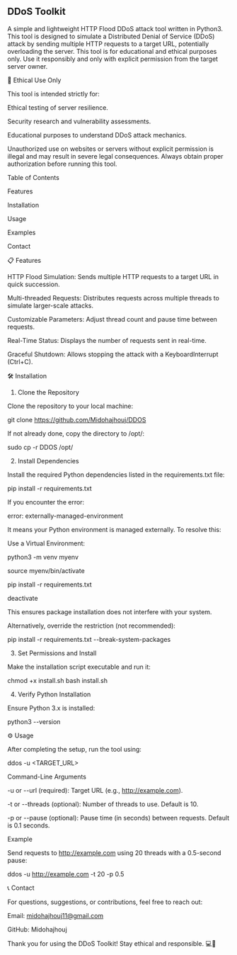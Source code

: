 ## DDoS Toolkit

A simple and lightweight HTTP Flood DDoS attack tool written in Python3. This tool is designed to simulate a Distributed Denial of Service (DDoS) attack by sending multiple HTTP requests to a target URL, potentially overloading the server. This tool is for educational and ethical purposes only. Use it responsibly and only with explicit permission from the target server owner.

🚨 Ethical Use Only

This tool is intended strictly for:

Ethical testing of server resilience.

Security research and vulnerability assessments.

Educational purposes to understand DDoS attack mechanics.

Unauthorized use on websites or servers without explicit permission is illegal and may result in severe legal consequences. Always obtain proper authorization before running this tool.

Table of Contents

Features

Installation

Usage

Examples

Contact

📋 Features

HTTP Flood Simulation: Sends multiple HTTP requests to a target URL in quick succession.

Multi-threaded Requests: Distributes requests across multiple threads to simulate larger-scale attacks.

Customizable Parameters: Adjust thread count and pause time between requests.

Real-Time Status: Displays the number of requests sent in real-time.

Graceful Shutdown: Allows stopping the attack with a KeyboardInterrupt (Ctrl+C).

🛠️ Installation

1. Clone the Repository

Clone the repository to your local machine:

git clone https://github.com/Midohajhouj/DDOS

If not already done, copy the directory to /opt/:

sudo cp -r DDOS /opt/

2. Install Dependencies

Install the required Python dependencies listed in the requirements.txt file:

pip install -r requirements.txt

If you encounter the error:

error: externally-managed-environment

It means your Python environment is managed externally. To resolve this:

Use a Virtual Environment:

python3 -m venv myenv

source myenv/bin/activate

pip install -r requirements.txt

deactivate

This ensures package installation does not interfere with your system.

Alternatively, override the restriction (not recommended):

pip install -r requirements.txt --break-system-packages

3. Set Permissions and Install

Make the installation script executable and run it:

chmod +x install.sh
bash install.sh

4. Verify Python Installation

Ensure Python 3.x is installed:

python3 --version

⚙️ Usage

After completing the setup, run the tool using:

ddos -u <TARGET_URL>

Command-Line Arguments

-u or --url (required): Target URL (e.g., http://example.com).

-t or --threads (optional): Number of threads to use. Default is 10.

-p or --pause (optional): Pause time (in seconds) between requests. Default is 0.1 seconds.

Example

Send requests to http://example.com using 20 threads with a 0.5-second pause:

ddos -u http://example.com -t 20 -p 0.5

📞 Contact

For questions, suggestions, or contributions, feel free to reach out:

Email: midohajhouj11@gmail.com

GitHub: Midohajhouj

Thank you for using the DDoS Toolkit! Stay ethical and responsible. 💻🎉


